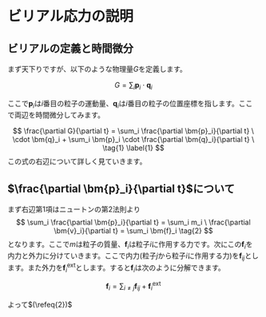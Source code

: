 # ビリアル応力の説明
## ビリアルの定義と時間微分
まず天下りですが、以下のような物理量$G$を定義します。

$$
G = \sum_i \boldsymbol{p}_i \cdot \boldsymbol{q}_i
$$

ここで$\bm{p}_i$は$i$番目の粒子の運動量、$\bm{q}_i$は$i$番目の粒子の位置座標を指します。ここで両辺を時間微分してみます。

$$
\frac{\partial G}{\partial t} = \sum_i \frac{\partial \bm{p}_i}{\partial t} \ 
    \cdot \bm{q}_i + \sum_i \bm{p}_i \cdot \frac{\partial \bm{q}_i}{\partial t} \
    \tag{1} \label{1}
$$
この式の右辺について詳しく見ていきます。

## $\frac{\partial \bm{p}_i}{\partial t}$について

まず右辺第1項はニュートンの第2法則より
$$
\sum_i \frac{\partial \bm{p}_i}{\partial t} = \sum_i m_i \ 
    \frac{\partial \bm{v}_i}{\partial t} = \sum_i \bm{f}_i \tag{2}
$$
となります。ここで$m$は粒子の質量、$\bm{f}_i$は粒子$i$に作用する力です。次にこの$\bm{f}_i$を内力と外力に分けていきます。ここで内力(粒子$j$から粒子$i$に作用する力)を$\bm{f}_{ij}$とします。また外力を$\bm{f}_i^\mathrm{ext}$とします。すると$\bm{f}_i$は次のように分解できます。

$$
\bm{f}_i = \sum_{i \neq j} \bm{f}_{ij} + \bm{f}_i^\mathrm{ext} \tag{3}
$$

よって$(\refeq{2})$
